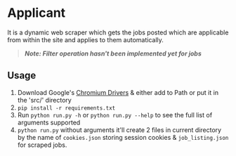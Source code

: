 # Applicant
It is a dynamic web scraper which gets the jobs posted which are applicable from within the site and applies to them automatically.
> _**Note: Filter operation hasn't been implemented yet for jobs**_

## Usage
1. Download Google's [Chromium Drivers](https://sites.google.com/a/chromium.org/chromedriver/downloads) & either add to Path or put it in the 'src/' directory
2. `pip install -r requirements.txt`
3. Run `python run.py -h` or `python run.py --help` to see the full list of arguments supported
4. `python run.py` without arguments it'll create 2 files in current directory by the name of `cookies.json` storing session cookies & `job_listing.json` for scraped jobs.
